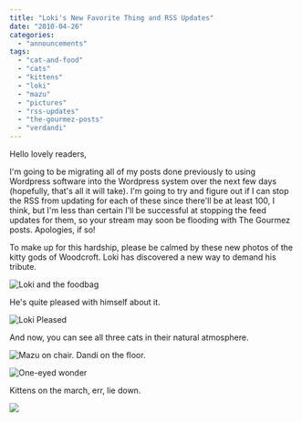 ```yaml
---
title: "Loki's New Favorite Thing and RSS Updates"
date: "2010-04-26"
categories: 
  - "announcements"
tags: 
  - "cat-and-food"
  - "cats"
  - "kittens"
  - "loki"
  - "mazu"
  - "pictures"
  - "rss-updates"
  - "the-gourmez-posts"
  - "verdandi"
---
```


Hello lovely readers,

I'm going to be migrating all of my posts done previously to using Wordpress software into the Wordpress system over the next few days (hopefully, that's all it will take). I'm going to try and figure out if I can stop the RSS from updating for each of these since there'll be at least 100, I think, but I'm less than certain I'll be successful at stopping the feed updates for them, so your stream may soon be flooding with The Gourmez posts. Apologies, if so!

To make up for this hardship, please be calmed by these new photos of the kitty gods of Woodcroft. Loki has discovered a new way to demand his tribute.

![Loki and the foodbag](http://www.blastanova.com/photoalbum/Other/Kittens/cats09.JPG)

He's quite pleased with himself about it.

![Loki Pleased](http://www.blastanova.com/photoalbum/Other/Kittens/cats12.JPG)

And now, you can see all three cats in their natural atmosphere.

![Mazu on chair. Dandi on the floor.](http://www.blastanova.com/photoalbum/Other/Kittens/cats13.jpg)

![One-eyed wonder](http://www.blastanova.com/photoalbum/Other/Kittens/cats14.jpg)

Kittens on the march, err, lie down.

![](http://www.blastanova.com/photoalbum/Other/Kittens/cats15.jpg)


